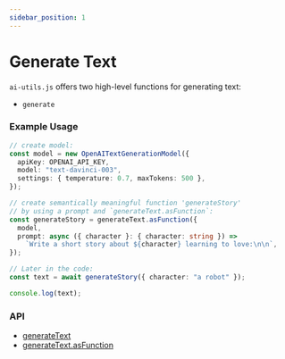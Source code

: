 ```yaml
---
sidebar_position: 1
---
```


# Generate Text

`ai-utils.js` offers two high-level functions for generating text:

- `generate`

### Example Usage

```ts
// create model:
const model = new OpenAITextGenerationModel({
  apiKey: OPENAI_API_KEY,
  model: "text-davinci-003",
  settings: { temperature: 0.7, maxTokens: 500 },
});

// create semantically meaningful function 'generateStory'
// by using a prompt and `generateText.asFunction`:
const generateStory = generateText.asFunction({
  model,
  prompt: async ({ character }: { character: string }) =>
    `Write a short story about ${character} learning to love:\n\n`,
});

// Later in the code:
const text = await generateStory({ character: "a robot" });

console.log(text);
```

### API

- [generateText](/api/modules/#generatetext)
- [generateText.asFunction](/api/namespaces/generateText#asfunction)
